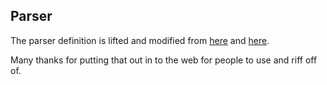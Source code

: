 ## Parser

The parser definition is lifted and modified from [here](http://www.quut.com/c/ANSI-C-grammar-y.html) and [here](http://www.quut.com/c/ANSI-C-grammar-l-2011.html).

Many thanks for putting that out in to the web for people to use and riff off of.
